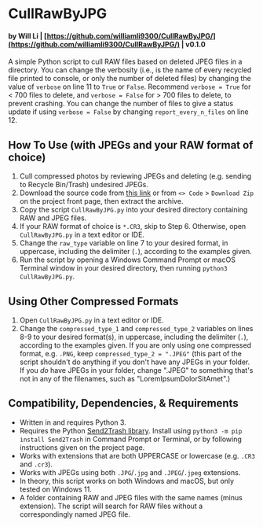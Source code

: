 # CullRawByJPG

#### by Will Li | [https://github.com/williamli9300/CullRawByJPG/](https://github.com/williamli9300/CullRawByJPG/) | v0.1.0

A simple Python script to cull RAW files based on deleted JPEG files in a directory.
You can change the verbosity (i.e., is the name of every recycled file printed to console, or only the number of deleted files) by changing the value of `verbose` on line 11 to `True` or `False`.
Recommend `verbose = True` for < 700 files to delete, and `verbose = False` for > 700 files to delete, to prevent crashing.
You can change the number of files to give a status update if using `verbose = False` by changing `report_every_n_files` on line 12.

## How To Use (with JPEGs and your RAW format of choice)
1. Cull compressed photos by reviewing JPEGs and deleting (e.g. sending to Recycle Bin/Trash) undesired JPEGs.
2. Download the source code from [this link](https://github.com/williamli9300/CullRawByJPG/archive/refs/heads/main.zip) or from `<> Code` > `Download Zip` on the project front page, then extract the archive.
3. Copy the script `CullRawByJPG.py` into your desired directory containing RAW and JPEG files.
4. If your RAW format of choice is `*.CR3`, skip to Step 6. Otherwise, open `CullRawByJPG.py` in a text editor or IDE.
5. Change the `raw_type` variable on line 7 to your desired format, in uppercase, including the delimiter (`.`), according to the examples given.
6. Run the script by opening a Windows Command Prompt or macOS Terminal window in your desired directory, then running `python3 CullRawByJPG.py`.

## Using Other Compressed Formats
1. Open `CullRawByJPG.py` in a text editor or IDE.
2. Change the `compressed_type_1` and `compressed_type_2` variables on lines 8-9 to your desired format(s), in uppercase, including the delimiter (`.`), according to the examples given. If you are only using one compressed format, e.g. `.PNG`, keep `compressed_type_2 = ".JPEG"` (this part of the script shouldn't do anything if you don't have any JPEGs in your folder. If you *do* have JPEGs in your folder, change ".JPEG" to something that's not in any of the filenames, such as "LoremIpsumDolorSitAmet".)

## Compatibility, Dependencies, & Requirements
- Written in and requires Python 3.
- Requires the Python [Send2Trash library](https://pypi.org/project/Send2Trash/). Install using `python3 -m pip install Send2Trash` in Command Prompt or Terminal, or by following instructions given on the project page.
- Works with extensions that are both UPPERCASE or lowercase (e.g. `.CR3` and `.cr3`).
- Works with JPEGs using both `.JPG`/`.jpg` and `.JPEG`/`.jpeg` extensions.
- In theory, this script works on both Windows and macOS, but only tested on Windows 11.
- A folder containing RAW and JPEG files with the same names (minus extension). The script will search for RAW files without a correspondingly named JPEG file.
